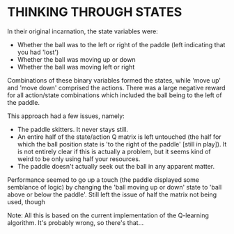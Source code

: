 # THINKING THROUGH STATES

In their original incarnation, the state variables were:
- Whether the ball was to the left or right of the paddle (left indicating that you had 'lost')
- Whether the ball was moving up or down
- Whether the ball was moving left or right

Combinations of these binary variables formed the states, while 'move up' and 'move down' comprised the actions. There was a large negative reward for all action/state combinations which included the ball being to the left of the paddle.

This approach had a few issues, namely:
- The paddle skitters.  It never stays still.
- An entire half of the state/action Q matrix is left untouched (the half for which the ball position state is 'to the right of the paddle' [still in play]).  It is not entirely clear if this is actually a problem, but it seems kind of weird to be only using half your resources.
- The paddle doesn't actually seek out the ball in any apparent matter.

Performance seemed to go up a touch (the paddle displayed some semblance of logic) by changing the 'ball moving up or down' state to 'ball above or below the paddle'.  Still left the issue of half the matrix not being used, though


Note: All this is based on the current implementation of the Q-learning algorithm.  It's probably wrong, so there's that...
		
